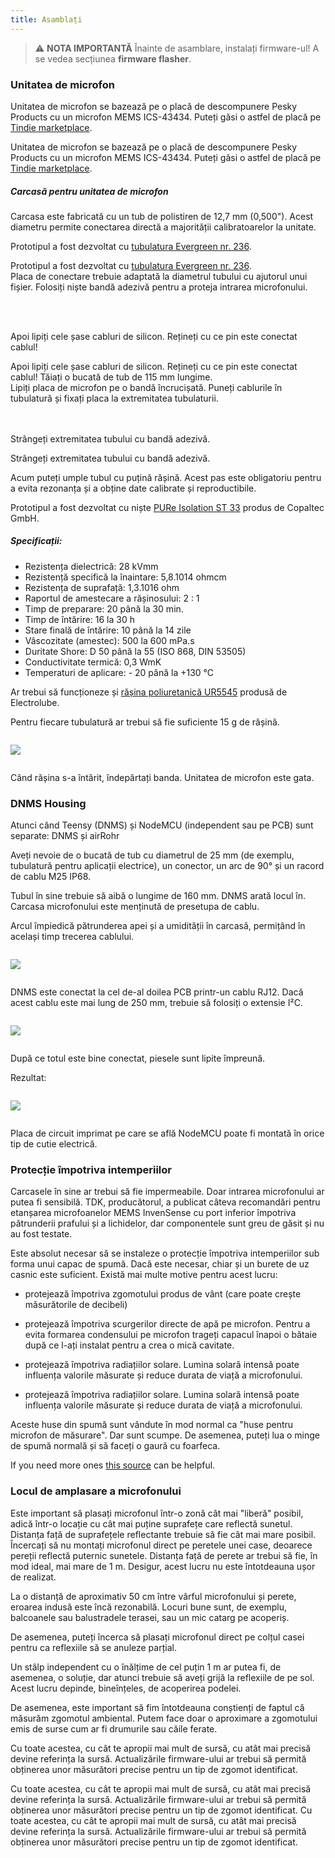 ```yaml
---
title: Asamblați
---
```

> ⚠️ **NOTA IMPORTANTĂ**
Înainte de asamblare, instalați firmware-ul!
A se vedea secțiunea __firmware flasher__.


### Unitatea de microfon

Unitatea de microfon se bazează pe o placă de descompunere Pesky Products cu un microfon MEMS ICS-43434. Puteți găsi o astfel de placă pe [Tindie marketplace](https://www.tindie.com/products/onehorse/ics43434-i2s-digital-microphone/).

Unitatea de microfon se bazează pe o placă de descompunere Pesky Products cu un microfon MEMS ICS-43434. Puteți găsi o astfel de placă pe [Tindie marketplace](https://www.tindie.com/products/onehorse/ics43434-i2s-digital-microphone/).


##### Carcasă pentru unitatea de microfon
Carcasa este fabricată cu un tub de polistiren de 12,7 mm (0,500"). Acest diametru permite conectarea directă a majorității calibratoarelor la unitate.

Prototipul a fost dezvoltat cu [tubulatura Evergreen nr. 236](https://evergreenscalemodels.com/products/236-500-12-7mm-od-white-polystyrene-tubing).

Prototipul a fost dezvoltat cu [tubulatura Evergreen nr. 236](https://evergreenscalemodels.com/products/236-500-12-7mm-od-white-polystyrene-tubing).
<br>
Placa de conectare trebuie adaptată la diametrul tubului cu ajutorul unui fișier. Folosiți niște bandă adezivă pentru a proteja intrarea microfonului.
<br>

<br>
<br>

Apoi lipiți cele șase cabluri de silicon. Rețineți cu ce pin este conectat cablul!

Apoi lipiți cele șase cabluri de silicon. Rețineți cu ce pin este conectat cablul!
Tăiați o bucată de tub de 115 mm lungime.
<br>
Lipiți placa de microfon pe o bandă încrucișată. Puneți cablurile în tubulatură și fixați placa la extremitatea tubulaturii.
<br>
<br>
<br>

Strângeți extremitatea tubului cu bandă adezivă.

Strângeți extremitatea tubului cu bandă adezivă.

Acum puteți umple tubul cu puțină rășină. Acest pas este obligatoriu pentru a evita rezonanța și a obține date calibrate și reproductibile.

Prototipul a fost dezvoltat cu niște [PURe Isolation ST 33](https://www.buerklin.com/en/Polyurethane-cast-resin-black-Copaltec-PURe-Isolation-ST-33/p/12L5900) produs de Copaltec GmbH.

##### Specificații:
* Rezistența dielectrică: 28 kVmm
* Rezistență specifică la înaintare: 5,8.1014 ohmcm
* Rezistența de suprafață: 1,3.1016 ohm
* Raportul de amestecare a rășinosului: 2 : 1
* Timp de preparare: 20 până la 30 min.
* Timp de întărire: 16 la 30 h
* Stare finală de întărire: 10 până la 14 zile
* Vâscozitate (amestec): 500 la 600 mPa.s
* Duritate Shore: D 50 până la 55 (ISO 868, DIN 53505)
* Conductivitate termică: 0,3 WmK
* Temperaturi de aplicare: - 20 până la +130 °C


Ar trebui să funcționeze și [rășina poliuretanică UR5545](https://electrolube.com/wp-content/uploads/2019/11/044-UR5545A-SDS1525.pdf) produsă de Electrolube.

Pentru fiecare tubulatură ar trebui să fie suficiente 15 g de rășină.

<img src="..docsdnmsdnms-noise-measuring-microphone-inside-tube.jpg" style="display:block; margin: 2em 0" loading="lazy">

Când rășina s-a întărit, îndepărtați banda. Unitatea de microfon este gata.



### DNMS Housing

Atunci când Teensy (DNMS) și NodeMCU (independent sau pe PCB) sunt separate: DNMS și airRohr

Aveți nevoie de o bucată de tub cu diametrul de 25 mm (de exemplu, tubulatură pentru aplicații electrice), un conector, un arc de 90° și un racord de cablu M25 IP68.

Tubul în sine trebuie să aibă o lungime de 160 mm. DNMS arată locul în. Carcasa microfonului este menținută de presetupa de cablu.

Arcul împiedică pătrunderea apei și a umidității în carcasă, permițând în același timp trecerea cablului.

<img src="../docs/dnms/dnms-noise-measuring-housing.jpg" style="margin: 1em 0" loading="lazy"/>

DNMS este conectat la cel de-al doilea PCB printr-un cablu RJ12. Dacă acest cablu este mai lung de 250 mm, trebuie să folosiți o extensie I²C.

<img src="../docs/dnms/dnms-noise-measuring-sensor-kit.jpg" style="margin: 1em 0" loading="lazy"/>

După ce totul este bine conectat, piesele sunt lipite împreună.

Rezultat:

<img src="../docs/dnms/dnms-noise-measuring-dn40-result.jpg" style="margin: 1em 0" loading="lazy"/>

Placa de circuit imprimat pe care se află NodeMCU poate fi montată în orice tip de cutie electrică.


### Protecție împotriva intemperiilor

Carcasele în sine ar trebui să fie impermeabile. Doar intrarea microfonului ar putea fi sensibilă. TDK, producătorul, a publicat câteva recomandări pentru etanșarea microfoanelor MEMS InvenSense cu port inferior împotriva pătrunderii prafului și a lichidelor, dar componentele sunt greu de găsit și nu au fost testate.

Este absolut necesar să se instaleze o protecție împotriva intemperiilor sub forma unui capac de spumă. Dacă este necesar, chiar și un burete de uz casnic este suficient. Există mai multe motive pentru acest lucru:
* protejează împotriva zgomotului produs de vânt (care poate crește măsurătorile de decibeli)
* protejează împotriva scurgerilor directe de apă pe microfon. Pentru a evita formarea condensului pe microfon trageți capacul înapoi o bătaie după ce l-ați instalat pentru a crea o mică cavitate.
* protejează împotriva radiațiilor solare. Lumina solară intensă poate influența valorile măsurate și reduce durata de viață a microfonului.

* protejează împotriva radiațiilor solare. Lumina solară intensă poate influența valorile măsurate și reduce durata de viață a microfonului.

Aceste huse din spumă sunt vândute în mod normal ca "huse pentru microfon de măsurare". Dar sunt scumpe. De asemenea, puteți lua o minge de spumă normală și să faceți o gaură cu foarfeca.

If you need more ones [this source](https://de.aliexpress.com/item/32357483926.html?gps-id=pcStoreJustForYou&scm=1007.23125.137358.0&scm_id=1007.23125.137358.0&scm-url=1007.23125.137358.0&pvid=6cc8dfcd-974e-4fde-9dc9-6444c37a9069&spm=a2g0o.store_home.smartJustForYou_148437547.2
) can be helpful.

### Locul de amplasare a microfonului

Este important să plasați microfonul într-o zonă cât mai "liberă" posibil, adică într-o locație cu cât mai puține suprafețe care reflectă sunetul. Distanța față de suprafețele reflectante trebuie să fie cât mai mare posibil. Încercați să nu montați microfonul direct pe peretele unei case, deoarece pereții reflectă puternic sunetele.  Distanța față de perete ar trebui să fie, în mod ideal, mai mare de 1 m. Desigur, acest lucru nu este întotdeauna ușor de realizat.

La o distanță de aproximativ 50 cm între vârful microfonului și perete, eroarea indusă este încă rezonabilă. Locuri bune sunt, de exemplu, balcoanele sau balustradele terasei, sau un mic catarg pe acoperiș.

De asemenea, puteți încerca să plasați microfonul direct pe colțul casei pentru ca reflexiile să se anuleze parțial.

Un stâlp independent cu o înălțime de cel puțin 1 m ar putea fi, de asemenea, o soluție, dar atunci trebuie să aveți grijă la reflexiile de pe sol. Acest lucru depinde, bineînțeles, de acoperirea podelei.

De asemenea, este important să fim întotdeauna conștienți de faptul că măsurăm zgomotul ambiental.  Putem face doar o aproximare a zgomotului emis de surse cum ar fi drumurile sau căile ferate.

Cu toate acestea, cu cât te apropii mai mult de sursă, cu atât mai precisă devine referința la sursă. Actualizările firmware-ului ar trebui să permită obținerea unor măsurători precise pentru un tip de zgomot identificat.

Cu toate acestea, cu cât te apropii mai mult de sursă, cu atât mai precisă devine referința la sursă. Actualizările firmware-ului ar trebui să permită obținerea unor măsurători precise pentru un tip de zgomot identificat.
Cu toate acestea, cu cât te apropii mai mult de sursă, cu atât mai precisă devine referința la sursă. Actualizările firmware-ului ar trebui să permită obținerea unor măsurători precise pentru un tip de zgomot identificat.
<br>
<br>
